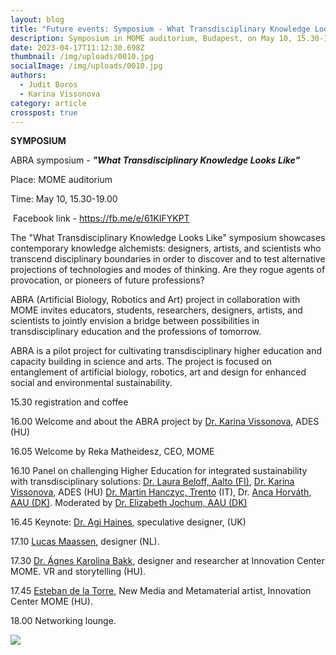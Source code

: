 ```yaml
---
layout: blog
title: "Future events: Symposium - What Transdisciplinary Knowledge Looks Like "
description: Symposium in MOME auditorium, Budapest, on May 10, 15.30-19.00
date: 2023-04-17T11:12:30.698Z
thumbnail: /img/uploads/0010.jpg
socialImage: /img/uploads/0010.jpg
authors:
  - Judit Boros
  - Karina Vissonova
category: article
crosspost: true
---
```

**SYMPOSIUM**

ABRA symposium - ***"What Transdisciplinary Knowledge Looks Like"***

Place: MOME auditorium

Time: May 10, 15.30-19.00

 Facebook link - <https://fb.me/e/61KIFYKPT>

The "What Transdisciplinary Knowledge Looks Like" symposium showcases contemporary knowledge alchemists: designers, artists, and scientists who transcend disciplinary boundaries in order to discover and to test alternative projections of technologies and modes of thinking. Are they rogue agents of provocation, or pioneers of future professions?

ABRA (Artificial Biology, Robotics and Art) project in collaboration with MOME invites educators, students, researchers, designers, artists, and scientists to jointly envision a bridge between possibilities in transdisciplinary education and the professions of tomorrow.

ABRA is a pilot project for cultivating transdisciplinary higher education and capacity building in science and arts. The project is focused on entanglement of artificial biology, robotics, art and design for enhanced social and environmental sustainability.

15.30 registration and coffee

16.00 Welcome and about the ABRA project by [Dr. Karina Vissonova](https://ades.design/), ADES (HU)

16.05 Welcome by Reka Matheidesz, CEO, MOME

16.10 Panel on challenging Higher Education for integrated sustainability with transdisciplinary solutions: [Dr. Laura Beloff, Aalto (FI)](https://people.aalto.fi/en/laura.beloff), [Dr. Karina Vissonova](https://ades.design/), ADES (HU) [Dr. Martin Hanczyc, Trento](http://www.martinhanczyc.com/) (IT), Dr. [Anca Horváth, AAU (DK)](https://vbn.aau.dk/en/persons/143403). Moderated by [Dr. Elizabeth Jochum, AAU (DK)](https://vbn.aau.dk/en/persons/128508)

16.45 Keynote: [Dr. Agi Haines](https://www.agihaines.com/), speculative designer, (UK)

17.10 [Lucas Maassen](http://www.lucasmaassen.com/), designer (NL).

17.30 [Dr. Ágnes Karolina Bakk](https://mome.hu/en/research-hubs/interaction-and-immersion-hub), designer and researcher at Innovation Center MOME. VR and storytelling (HU).

17.45 [Esteban de la Torre](https://ejtech.studio/ABOUT), New Media and Metamaterial artist, Innovation Center MOME (HU).

18.00 Networking lounge.

![](/img/uploads/0010.jpg)